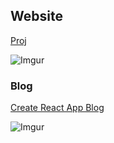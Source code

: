 ## Website

[Proj](https://proj.create-react-app.com/)

![Imgur](https://i.imgur.com/1JJxOYF.png)

### Blog

[Create React App Blog](https://create-react-app.com/)

![Imgur](https://i.imgur.com/0o2KKuo.png)
